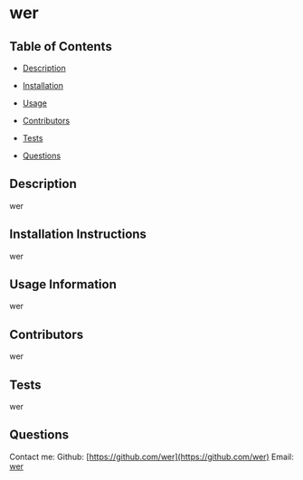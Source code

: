 
    

  # wer
 
  
  ## Table of Contents
  * [Description](#description)
  * [Installation](#installation)
  * [Usage](#usage)
  
  * [Contributors](#contributors)
  * [Tests](#tests)
  * [Questions](#questions)
  ## Description
  wer

  ## Installation Instructions
  wer

  ## Usage Information
  wer

  

  ## Contributors
  wer

  ## Tests
  wer

  ## Questions
  Contact me:
  Github: [https://github.com/wer](https://github.com/wer)
  Email: [wer](wer)
  